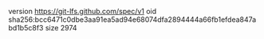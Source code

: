 version https://git-lfs.github.com/spec/v1
oid sha256:bcc6471c0dbe3aa91ea5ad94e68074dfa2894444a66fb1efdea847abd1b5c8f3
size 2974
